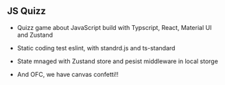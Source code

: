 
<h2>JS Quizz</h2>

- Quizz game about JavaScript build with Typscript, React, Material UI and Zustand

- Static coding test eslint, with standrd.js and ts-standard
- State mnaged with Zustand store and pesist middleware in local storge
- And OFC, we have canvas confetti!!

